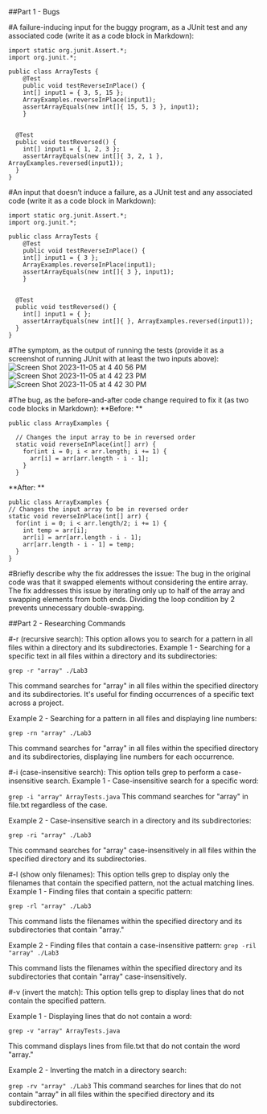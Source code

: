 ##Part 1 - Bugs

#A failure-inducing input for the buggy program, as a JUnit test and any associated code (write it as a code block in Markdown):
```
import static org.junit.Assert.*;
import org.junit.*;

public class ArrayTests {
	@Test 
	public void testReverseInPlace() {
    int[] input1 = { 3, 5, 15 };
    ArrayExamples.reverseInPlace(input1);
    assertArrayEquals(new int[]{ 15, 5, 3 }, input1);
	}


  @Test
  public void testReversed() {
    int[] input1 = { 1, 2, 3 };
    assertArrayEquals(new int[]{ 3, 2, 1 }, ArrayExamples.reversed(input1));
  }
}
```

#An input that doesn’t induce a failure, as a JUnit test and any associated code (write it as a code block in Markdown):
```
import static org.junit.Assert.*;
import org.junit.*;

public class ArrayTests {
	@Test 
	public void testReverseInPlace() {
    int[] input1 = { 3 };
    ArrayExamples.reverseInPlace(input1);
    assertArrayEquals(new int[]{ 3 }, input1);
	}


  @Test
  public void testReversed() {
    int[] input1 = { };
    assertArrayEquals(new int[]{ }, ArrayExamples.reversed(input1));
  }
}
```

#The symptom, as the output of running the tests (provide it as a screenshot of running JUnit with at least the two inputs above):
![Screen Shot 2023-11-05 at 4 40 56 PM](https://github.com/Naweidh/cse15l-lab-reports/assets/146774867/b2525e98-4ba4-44ce-a513-06b514d3b3c8)
![Screen Shot 2023-11-05 at 4 42 23 PM](https://github.com/Naweidh/cse15l-lab-reports/assets/146774867/b94f3028-ab43-4cec-a38f-220e246deb5e)
![Screen Shot 2023-11-05 at 4 42 30 PM](https://github.com/Naweidh/cse15l-lab-reports/assets/146774867/5b872dd2-2080-4fac-b374-8f162166d076)


#The bug, as the before-and-after code change required to fix it (as two code blocks in Markdown):
**Before: **
```
public class ArrayExamples {

  // Changes the input array to be in reversed order
  static void reverseInPlace(int[] arr) {
    for(int i = 0; i < arr.length; i += 1) {
      arr[i] = arr[arr.length - i - 1];
    }
  }
```
**After: **
```
public class ArrayExamples {
// Changes the input array to be in reversed order
static void reverseInPlace(int[] arr) {
  for(int i = 0; i < arr.length/2; i += 1) {
    int temp = arr[i];
    arr[i] = arr[arr.length - i - 1];
    arr[arr.length - i - 1] = temp;
  }
}

```
#Briefly describe why the fix addresses the issue:
The bug in the original code was that it swapped elements without considering the entire array. The fix addresses this issue by iterating only up to half of the array and swapping elements from both ends. Dividing the loop condition by 2 prevents unnecessary double-swapping.

##Part 2 - Researching Commands

#-r (recursive search): This option allows you to search for a pattern in all files within a directory and its subdirectories.
Example 1 - Searching for a specific text in all files within a directory and its subdirectories:
```
grep -r "array" ./Lab3
```
This command searches for "array" in all files within the specified directory and its subdirectories. It's useful for finding occurrences of a specific text across a project.

Example 2 - Searching for a pattern in all files and displaying line numbers:
```
grep -rn "array" ./Lab3
```
This command searches for "array" in all files within the specified directory and its subdirectories, displaying line numbers for each occurrence.

#-i (case-insensitive search): This option tells grep to perform a case-insensitive search.
Example 1 - Case-insensitive search for a specific word:

```grep -i "array" ArrayTests.java```
This command searches for "array" in file.txt regardless of the case.

Example 2 - Case-insensitive search in a directory and its subdirectories:

```grep -ri "array" ./Lab3```

This command searches for "array" case-insensitively in all files within the specified directory and its subdirectories.

#-l (show only filenames): This option tells grep to display only the filenames that contain the specified pattern, not the actual matching lines.
Example 1 - Finding files that contain a specific pattern:

```grep -rl "array" ./Lab3```

This command lists the filenames within the specified directory and its subdirectories that contain "array."

Example 2 - Finding files that contain a case-insensitive pattern:
```grep -ril "array" ./Lab3```

This command lists the filenames within the specified directory and its subdirectories that contain "array" case-insensitively.

#-v (invert the match): This option tells grep to display lines that do not contain the specified pattern.

Example 1 - Displaying lines that do not contain a word:

```grep -v "array" ArrayTests.java```

This command displays lines from file.txt that do not contain the word "array."

Example 2 - Inverting the match in a directory search:

```grep -rv "array" ./Lab3```
This command searches for lines that do not contain "array" in all files within the specified directory and its subdirectories.

